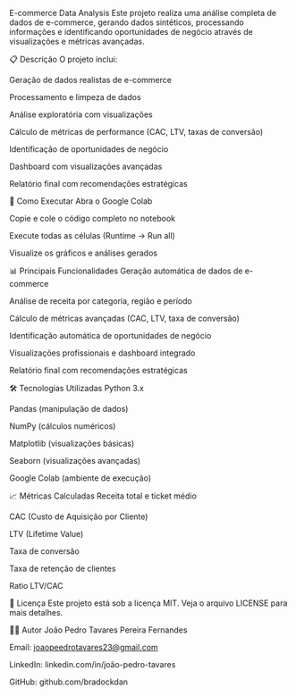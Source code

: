 E-commerce Data Analysis
Este projeto realiza uma análise completa de dados de e-commerce, gerando dados sintéticos, processando informações e identificando oportunidades de negócio através de visualizações e métricas avançadas.

📋 Descrição
O projeto inclui:

Geração de dados realistas de e-commerce

Processamento e limpeza de dados

Análise exploratória com visualizações

Cálculo de métricas de performance (CAC, LTV, taxas de conversão)

Identificação de oportunidades de negócio

Dashboard com visualizações avançadas

Relatório final com recomendações estratégicas

🚀 Como Executar
Abra o Google Colab

Copie e cole o código completo no notebook

Execute todas as células (Runtime → Run all)

Visualize os gráficos e análises gerados

📊 Principais Funcionalidades
Geração automática de dados de e-commerce

Análise de receita por categoria, região e período

Cálculo de métricas avançadas (CAC, LTV, taxa de conversão)

Identificação automática de oportunidades de negócio

Visualizações profissionais e dashboard integrado

Relatório final com recomendações estratégicas

🛠️ Tecnologias Utilizadas
Python 3.x

Pandas (manipulação de dados)

NumPy (cálculos numéricos)

Matplotlib (visualizações básicas)

Seaborn (visualizações avançadas)

Google Colab (ambiente de execução)

📈 Métricas Calculadas
Receita total e ticket médio

CAC (Custo de Aquisição por Cliente)

LTV (Lifetime Value)

Taxa de conversão

Taxa de retenção de clientes

Ratio LTV/CAC

📝 Licença
Este projeto está sob a licença MIT. Veja o arquivo LICENSE para mais detalhes.

👨‍💻 Autor
João Pedro Tavares Pereira Fernandes

Email: joaopeedrotavares23@gmail.com

LinkedIn: linkedin.com/in/joão-pedro-tavares

GitHub: github.com/bradockdan

